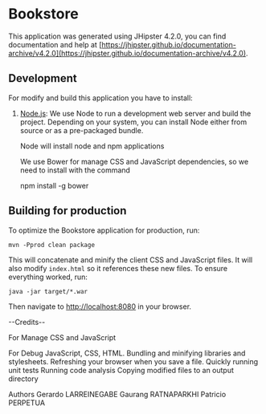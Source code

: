# Bookstore
This application was generated using JHipster 4.2.0, you can find documentation and help at [https://jhipster.github.io/documentation-archive/v4.2.0](https://jhipster.github.io/documentation-archive/v4.2.0).

## Development

For modify and build this application you have to install:

1. [Node.js][]: We use Node to run a development web server and build the project.
   Depending on your system, you can install Node either from source or as a pre-packaged bundle.

   Node will install node and npm applications

   We use Bower for manage CSS and JavaScript dependencies, so we need to install with the command

    npm install -g bower


## Building for production

To optimize the Bookstore application for production, run:

    mvn -Pprod clean package

This will concatenate and minify the client CSS and JavaScript files. It will also modify `index.html` so it references these new files.
To ensure everything worked, run:

    java -jar target/*.war

Then navigate to [http://localhost:8080](http://localhost:8080) in your browser.

--Credits--

[JHipster Homepage]: https://jhipster.github.io

[Node.js]: https://nodejs.org/

[Bower]: http://bower.io/
  For Manage CSS and JavaScript

[Gulp]: http://gulpjs.com/
For Debug JavaScript, CSS, HTML.
  Bundling and minifying libraries and stylesheets.
  Refreshing your browser when you save a file.
  Quickly running unit tests
  Running code analysis
  Copying modified files to an output directory

Authors
 Gerardo LARREINEGABE
 Gaurang RATNAPARKHI
 Patricio PERPETUA

